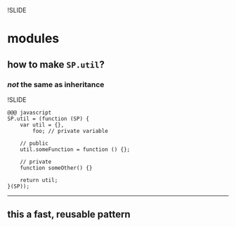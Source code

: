 !SLIDE

# modules

## how to make `SP.util`?

### _not_ the same as inheritance

!SLIDE

	@@@ javascript
	SP.util = (function (SP) {
		var util = {},
			foo; // private variable
		
		// public
		util.someFunction = function () {};
		
		// private
		function someOther() {}
		
		return util;
	}(SP));
---
## this a fast, reusable pattern